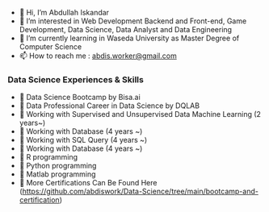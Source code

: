 - 👋 Hi, I’m Abdullah Iskandar
- 👀 I’m interested in Web Development Backend and Front-end, Game Development, Data Science, Data Analyst and Data Engineering
- 🌱 I’m currently learning in Waseda University as Master Degree of Computer Science
- 📫 How to reach me : abdis.worker@gmail.com


###  Data Science Experiences & Skills
- 💼 Data Science Bootcamp by Bisa.ai
- 💼 Data Professional Career in Data Science by DQLAB
- 💼 Working with Supervised and Unsupervised Data Machine Learning (2 years~)
- 💼 Working with Database (4 years ~)
- 💼 Working with SQL Query (4 years ~)
- 💼 Working with Database (4 years ~)
- 📖 R programming
- 📖 Python programming
- 📖 Matlab programming
- 👀 More Certifications Can Be Found Here (https://github.com/abdiswork/Data-Science/tree/main/bootcamp-and-certification) 


<!--- Thank You --->
